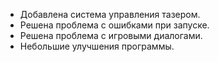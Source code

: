 - Добавлена система управления тазером.
- Решена проблема с ошибками при запуске.
- Решена проблема с игровыми диалогами.
- Небольшие улучшения программы.
